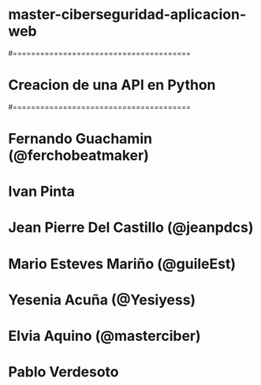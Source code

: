 # master-ciberseguridad-aplicacion-web
#=======================================
# Creacion de una API en Python
#=======================================
# Fernando Guachamin (@ferchobeatmaker)
# Ivan Pinta
# Jean Pierre Del Castillo (@jeanpdcs)
# Mario Esteves Mariño (@guileEst)
# Yesenia Acuña (@Yesiyess)
# Elvia Aquino (@masterciber)
# Pablo Verdesoto

